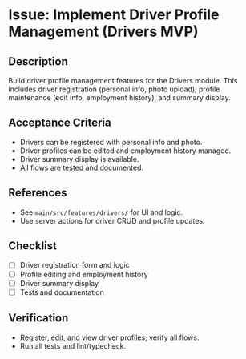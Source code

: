 # Issue: Implement Driver Profile Management (Drivers MVP)

## Description
Build driver profile management features for the Drivers module. This includes driver registration (personal info, photo upload), profile maintenance (edit info, employment history), and summary display.

## Acceptance Criteria
- Drivers can be registered with personal info and photo.
- Driver profiles can be edited and employment history managed.
- Driver summary display is available.
- All flows are tested and documented.

## References
- See `main/src/features/drivers/` for UI and logic.
- Use server actions for driver CRUD and profile updates.

## Checklist
- [ ] Driver registration form and logic
- [ ] Profile editing and employment history
- [ ] Driver summary display
- [ ] Tests and documentation

## Verification
- Register, edit, and view driver profiles; verify all flows.
- Run all tests and lint/typecheck.
